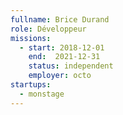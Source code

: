 ```yaml
---
fullname: Brice Durand
role: Développeur
missions:
  - start: 2018-12-01
    end:  2021-12-31
    status: independent
    employer: octo
startups:
  - monstage
---
```

